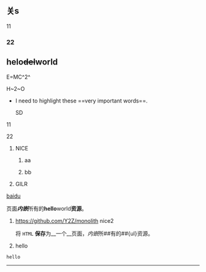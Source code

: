 ## 关s

11

### 22





## helo~~del~~world

E=MC^2^

H~2~O
* I need to highlight these ==very important words==.

  SD

11

22

1. NICE
   1. aa

   2. bb

2. GILR


[baidu](https://baidu.com)

页面***内嵌***所有的**hello**world**资源**。

1. https://github.com/Y2Z/monolith
    nice2

    将 `HTML` **保存**为__一个__页面，*内嵌*所##有的##{ul}资源。

2. hello

```
hello
```

---